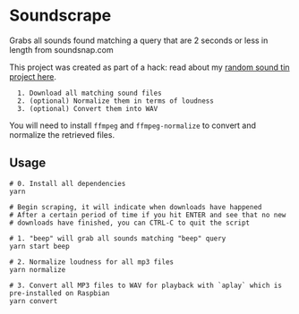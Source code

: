 # Soundscrape

Grabs all sounds found matching a query that are 2 seconds or less in length from soundsnap.com

This project was created as part of a hack: read about my [random sound tin project here](http://jsyang.ca/hacks/random-sound-tin/).

```
  1. Download all matching sound files
  2. (optional) Normalize them in terms of loudness
  3. (optional) Convert them into WAV
```

You will need to install `ffmpeg` and `ffmpeg-normalize` to convert and normalize the retrieved files.

## Usage

```
# 0. Install all dependencies
yarn

# Begin scraping, it will indicate when downloads have happened
# After a certain period of time if you hit ENTER and see that no new
# downloads have finished, you can CTRL-C to quit the script

# 1. "beep" will grab all sounds matching "beep" query
yarn start beep

# 2. Normalize loudness for all mp3 files
yarn normalize

# 3. Convert all MP3 files to WAV for playback with `aplay` which is pre-installed on Raspbian
yarn convert
```

